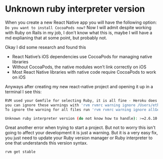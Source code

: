 # Unknown ruby interpreter version
When you create a new React Native app you will have the following option:
`Do you want to install CocoaPods now?`
Now I will admit despite working with Ruby on Rails in my job, I don't know what this is, maybe I will have a md explianing that at some point, but probably not. 

Okay I did some research and found this
* React Native’s iOS dependencies use CocoaPods for managing native libraries
* Without CocoaPods, the native modules won’t link correctly on iOS
* Most React Native libraries with native code require CocoaPods to work on iOS

Anyways after creating my new react-native project and opening it up in a terminal I see this:
```bash
RVM used your Gemfile for selecting Ruby, it is all fine - Heroku does that too,
you can ignore these warnings with 'rvm rvmrc warning ignore /Users/ethanruitenberg/Documents/projects/BarCrawlApp/Gemfile'.
To ignore the warning for all files run 'rvm rvmrc warning ignore allGemfiles'.

Unknown ruby interpreter version (do not know how to handle): >=2.6.10.
```

Great another error when trying to start a project. But not to worry this isn't going to affect your development it is just a warning. But it is a very easy fix, you just need to update your Ruby version manager or Ruby interpreter to one that understands this version syntax.
```bash
rvm get stable
```